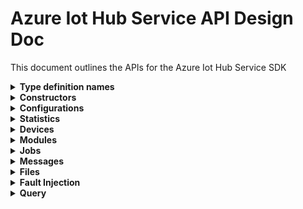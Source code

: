 ﻿# Azure Iot Hub Service API Design Doc

This document outlines the APIs for the Azure Iot Hub Service SDK

<details><summary><b>Type definition names</b></summary>

```text
Configuration - TwinConfiguration
Module - ModuleIdentity
Device - DeviceIdentity
Twin - TwinData
Interface - PnpInterface
Property - PnpProperty
Reported - PnpReported
Desired - PnpDesired
```

</details>

<details><summary><b>Constructors</b></summary>

```csharp

```

</details>

<details><summary><b>Configurations</b></summary>

APIs for managing configurations for devices and modules

```csharp
/// <summary>
/// Gets a configuration on the IoT Hub for automatic device/module management
/// </summary>
/// <param name="configurationId">The unique identifier of the configuration.</param>
/// <param name="cancellationToken">The cancellation token.</param>
/// <returns>TwinConfiguration for a automatic device/module management</returns>
public virtual async Task<Response<TwinConfiguration>> GetConfigurationAsync(string configurationId, CancellationToken cancellationToken = default)

/// <summary>
/// Creates a configuration on the IoT Hub for automatic device/module management
/// </summary>
/// <param name="configurationId">The unique identifier of the configuration.</param>
/// <param name="configuration">Twin configuration to create</param>
/// <param name="cancellationToken">The cancellation token.</param>
/// <returns>TwinConfiguration for a automatic device/module management</returns>
public virtual async Task<Response<TwinConfiguration>> CreateConfigurationAsync(string configurationId, TwinConfiguration configuration, CancellationToken cancellationToken = default)

/// <summary>
/// Updates a configuration on the IoT Hub for automatic device/module management
/// </summary>
/// <param name="configurationId">The unique identifier of the configuration.</param>
/// <param name="configuration">Twin configuration to update</param>
/// <param name="precondition">The condition on which to perform this operation</param>
/// <param name="cancellationToken">The cancellation token.</param>
/// <returns>TwinConfiguration for a automatic device/module management</returns>
public virtual async Task<Response<TwinConfiguration>> UpdateConfigurationAsync(string configurationId, TwinConfiguration configuration, IfMatchPrecondition precondition = IfMatchPrecondition.IfMatch, CancellationToken cancellationToken = default)

/// <summary>
/// Deletes a configuration on the IoT Hub for automatic device/module management
/// </summary>
/// <param name="configurationId">The unique identifier of the configuration.</param>
/// <param name="precondition">The condition on which to perform this operation</param>
/// <param name="cancellationToken">The cancellation token.</param>
/// <returns>The Http Response</returns>
public virtual async Task<Response> DeleteConfigurationAsync(string configurationId, IfMatchPrecondition precondition = IfMatchPrecondition.IfMatch, CancellationToken cancellationToken = default)

/// <summary>
/// Gets configurations on the IoT Hub for automatic device/module management. Pagination is not supported.
/// </summary>
/// <param name="count">The number of configurations to retrieve. TODO: Can value be overriden if too large?.</param>
/// <param name="cancellationToken">The cancellation token.</param>
/// <returns>A list of TwinConfiguration for a automatic device/module management</returns>
public virtual async Task<Response<IReadOnlyList<TwinConfiguration>>> GetConfigurationsAsync(int? count = null, CancellationToken cancellationToken = default)

/// <summary>
/// Validates target condition and custom metric queries for a configuration on the IoT Hub.
/// </summary>
/// <param name="input">The configuration for target condition and custom metric queries.</param>
/// <param name="cancellationToken">The cancellation token.</param>
/// <returns>TwinConfiguration for a automatic device/module management</returns>
public virtual async Task<Response<ConfigurationQueriesTestResponse>> TestQueriesAsync(ConfigurationQueriesTestInput input, CancellationToken cancellationToken = default)

/// <summary>
/// Applies the provided configuration content to the specified edge device.
/// </summary>
/// <param name="id">The unique identifier of the edge device.  TODO <service team>: Is it just device or edge device?".</param>
/// <param name="content">Configuration Content. TBD: Get more context</param>
/// <param name="cancellationToken">The cancellation token.</param>
/// <returns>TBD : What should the response be?</returns>
public virtual async Task<Response<object>> ApplyOnEdgeDeviceAsync(string id, ConfigurationContent content, CancellationToken cancellationToken = default)

```

</details>

<details><summary><b>Statistics</b></summary>

APIs for getting statistics about devices and modules, as well as service statistics

```csharp

```

</details>

<details><summary><b>Devices</b></summary>
APIs for managing device identities, device twins, and querying devices

This sub-client has been implemented. Refer to [DevicesClient](./DevicesClient.cs).

</details>

<details><summary><b>Modules</b></summary>

APIs for managing module identities, module twins, and querying modules

This sub-client has been implemented. Refer to [ModulesClient](./ModulesClient.cs).

</details>

<details><summary><b>Jobs</b></summary>
APIs for using IotHub v2 jobs

```csharp

```

</details>

<details><summary><b>Messages</b></summary>
Feedback messages, sending cloud to device messages (missing from current swagger), and purging cloud to device message queue
```csharp
```
</details>

<details><summary><b>Files</b></summary>
APIs for getting file upload notifications (missing from current swagger)

```csharp
```

</details>

<details><summary><b>Fault Injection</b></summary>
Not sure if we'll expose these

```csharp
```

</details>

<details><summary><b>Query</b></summary>
APIs for querying on device or module identities

```csharp
```

</details>
